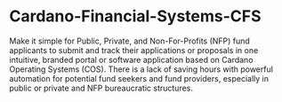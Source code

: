 # Cardano-Financial-Systems-CFS
Make it simple for Public, Private, and Non-For-Profits (NFP) fund applicants to submit and track their applications or proposals in one intuitive, branded portal or software application based on Cardano Operating Systems (COS). There is a lack of saving hours with powerful automation for potential fund seekers and fund providers, especially in public or private and NFP bureaucratic structures. 
